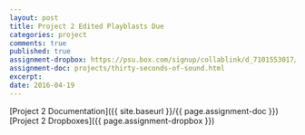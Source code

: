 ```yaml
---
layout: post
title: Project 2 Edited Playblasts Due
categories: project
comments: true
published: true
assignment-dropbox: https://psu.box.com/signup/collablink/d_7101553017/386ea38d09c2b
assignment-doc: projects/thirty-seconds-of-sound.html
excerpt: 
date: 2016-04-19
---
```


[Project 2 Documentation]({{ site.baseurl }}/{{ page.assignment-doc }})  
[Project 2 Dropboxes]({{ page.assignment-dropbox }})
